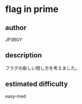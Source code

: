 # flag in prime

## author
JP3BGY

## description

フラグの新しい隠し方を考えました。

## estimated difficulty
easy-med
